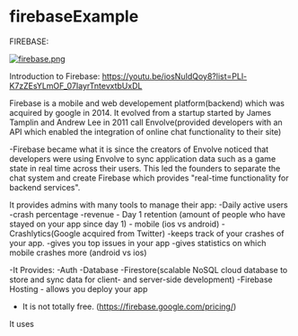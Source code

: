 # firebaseExample


FIREBASE:


[![firebase.png](https://i.postimg.cc/hPCvkJ40/firebase.png)](https://postimg.cc/D8X7swXW)


Introduction to Firebase:
https://youtu.be/iosNuIdQoy8?list=PLl-K7zZEsYLmOF_07IayrTntevxtbUxDL

  Firebase is a mobile and web developement platform(backend) which was acquired by google in 2014. It evolved from a startup started by James Tamplin and Andrew Lee in 2011 call Envolve(provided developers with an API which enabled the integration of online chat functionality to their site)
  
  -Firebase became what it is since the creators of Envolve noticed that developers were using Envolve to sync application data such as a game state in real time across their users. This led the founders to separate the chat system and create Firebase which provides "real-time functionality for backend services".
  
  It provides admins with many tools to manage their app:
    -Daily active users
    -crash percentage
    -revenue
    - Day 1 retention (amount of people who have stayed on your app since day 1)
       - mobile (ios vs android)
    -Crashlytics(Google acquired from Twitter)
      -keeps track of your crashes of your app.
      -gives you top issues in your app
      -gives statistics on which mobile crashes more (android vs ios)
     
  -It Provides:
    -Auth
    -Database
    -Firestore(scalable NoSQL cloud database to store and sync data for client- and server-side development)
    -Firebase Hosting - allows you deploy your app
  - It is not totally free. (https://firebase.google.com/pricing/)
  
  It uses 
